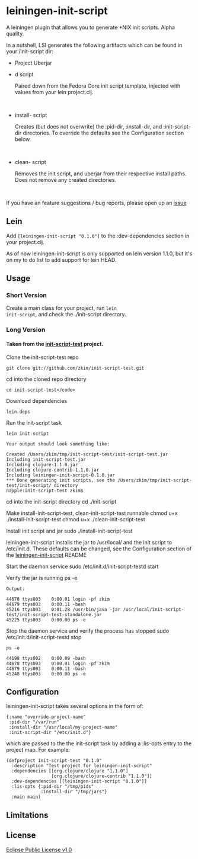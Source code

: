 # leiningen-init-script

A leiningen plugin that allows you to generate *NIX init scripts.  Alpha quality.

In a nutshell, LSI generates the following artifacts which can be found in your <project-root>/init-script dir:

* Project Uberjar

* <your-project-name>d script
	
	Paired down from the Fedora Core init script template, injected with values from your lein project.clj.
<br />

* install-<your-project-name> script
	
	Creates (but does not overwrite) the :pid-dir, :install-dir, and :init-script-dir directories.  To override the defaults see the Configuration section below.
<br />

* clean-<your-project-name> script 

	Removes the init script, and uberjar from their respective install paths.  Does not remove any created directories.
<br />

If you have an feature suggestions / bug reports, please open up an [issue](https://github.com/zkim/leiningen-init-script/issues)

## Lein

Add <code>[leiningen-init-script "0.1.0"]</code> to the :dev-dependencies section in your project.clj.

As of now leiningen-init-script is only supported on lein version 1.1.0, but it's on my to do list to
add support for lein HEAD.

## Usage

### Short Version
Create a main class for your project, run <code>lein init-script</code>, and check the ./init-script directory.


### Long Version
#### Taken from the [init-script-test](http://github.com/zkim/init-script-test) project.

Clone the init-script-test repo

    git clone git://github.com/zkim/init-script-test.git

cd into the cloned repo directory

	cd init-script-test</code>
	
Download dependencies
	
	lein deps
	
Run the init-script task
	
	lein init-script
	
	Your output should look something like:
	
	Created /Users/zkim/tmp/init-script-test/init-script-test.jar
	Including init-script-test.jar
	Including clojure-1.1.0.jar
	Including clojure-contrib-1.1.0.jar
	Including leiningen-init-script-0.1.0.jar
	*** Done generating init scripts, see the /Users/zkim/tmp/init-script-test/init-script/ directory
	napple:init-script-test zkim$
	
cd into the init-script directory
	cd ./init-script
	
Make install-init-script-test, clean-init-script-test runnable
	chmod u+x ./install-init-script-test
	chmod u+x ./clean-init-script-test
	
Install init script and jar
	sudo ./install-init-script-test
	
leiningen-init-script installs the jar to /usr/local/<project-name> and the init script to /etc/init.d. These defaults can be changed, see the Configuration section of the [leiningen-init-script](http://github.com/zkim/leiningen-init-script) README


Start the daemon service
	sudo /etc/init.d/init-script-testd start
	
Verify the jar is running
	ps -e
	
	Output:
	
	44678 ttys003    0:00.01 login -pf zkim
	44679 ttys003    0:00.11 -bash
	45216 ttys003    0:01.28 /usr/bin/java -jar /usr/local/init-script-test/init-script-test-standalone.jar
	45225 ttys003    0:00.00 ps -e
	
Stop the daemon service and verify the process has stopped
	sudo /etc/init.d/init-script-testd stop
	
	ps -e
	
	44198 ttys002    0:00.09 -bash
	44678 ttys003    0:00.01 login -pf zkim
	44679 ttys003    0:00.11 -bash
	45248 ttys003    0:00.00 ps -e

## Configuration

leiningen-init-script takes several options in the form of:

	{:name "override-project-name"
     :pid-dir "/var/run"
     :install-dir "/usr/local/my-project-name"
     :init-script-dir "/etc/init.d"}

which are passed to the the init-script task by adding a :lis-opts entry to the project map. For example:

	(defproject init-script-test "0.1.0"
	  :description "Test project for leiningen-init-script"
	  :dependencies [[org.clojure/clojure "1.1.0"]
	                 [org.clojure/clojure-contrib "1.1.0"]]
	  :dev-dependencies [[leiningen-init-script "0.1.0"]]
	  :lis-opts {:pid-dir "/tmp/pids"
		         :install-dir "/tmp/jars"}
	  :main main)
	
## Limitations




## License

[Eclipse Public License v1.0](http://www.eclipse.org/legal/epl-v10.html)
